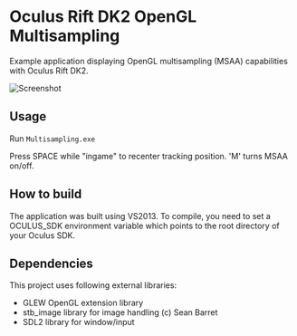 Oculus Rift DK2 OpenGL Multisampling
================

Example application displaying OpenGL multisampling (MSAA) capabilities with Oculus Rift DK2.

![Screenshot](http://kondrak.info/images/vr_multisample.png?raw=true)

Usage
-----
Run <code>Multisampling.exe</code>

Press SPACE while "ingame" to recenter tracking position. 'M' turns MSAA on/off.

How to build
-------
The application was built using VS2013. To compile, you need to set a OCULUS_SDK environment variable which points to the root directory of your Oculus SDK.

Dependencies
-------
This project uses following external libraries:

- GLEW OpenGL extension library
- stb_image library for image handling (c) Sean Barret
- SDL2 library for window/input 
